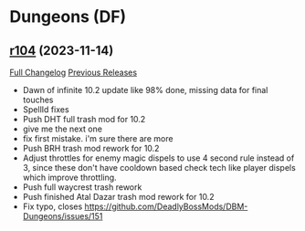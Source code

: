 # <DBM Mod> Dungeons (DF)

## [r104](https://github.com/DeadlyBossMods/DBM-Dungeons/tree/r104) (2023-11-14)
[Full Changelog](https://github.com/DeadlyBossMods/DBM-Dungeons/compare/r103...r104) [Previous Releases](https://github.com/DeadlyBossMods/DBM-Dungeons/releases)

- Dawn of infinite 10.2 update like 98% done, missing data for final touches  
- SpellId fixes  
- Push DHT full trash mod for 10.2  
- give me the next one  
- fix first mistake. i'm sure there are more  
- Push BRH trash mod rework for 10.2  
- Adjust throttles for enemy magic dispels to use 4 second rule instead of 3, since these don't have cooldown based check tech like player dispels which improve throttling.  
- Push full waycrest trash rework  
- Push finished Atal Dazar trash mod rework for 10.2  
- Fix typo, closes https://github.com/DeadlyBossMods/DBM-Dungeons/issues/151  
